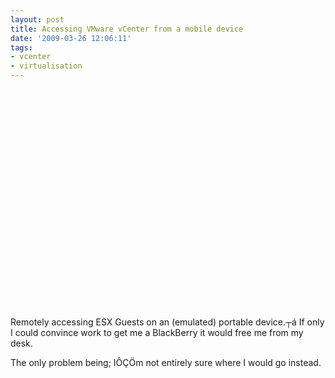 ```yaml
---
layout: post
title: Accessing VMware vCenter from a mobile device
date: '2009-03-26 12:06:11'
tags:
- vcenter
- virtualisation
---
```



<object classid="clsid:d27cdb6e-ae6d-11cf-96b8-444553540000" codebase="http://download.macromedia.com/pub/shockwave/cabs/flash/swflash.cab#version=6,0,40,0" height="350" width="425"><param name="data" value="http://www.youtube.com/v/9UxDnV2qaeM"></param><param name="src" value="http://www.youtube.com/v/9UxDnV2qaeM"></param><embed data="http://www.youtube.com/v/9UxDnV2qaeM" height="350" src="http://www.youtube.com/v/9UxDnV2qaeM" type="application/x-shockwave-flash" width="425"></embed></object>

Remotely accessing ESX Guests on an (emulated) portable device.┬á If only I could convince work to get me a BlackBerry it would free me from my desk.

The only problem being; IÔÇÖm not entirely sure where I would go instead.


